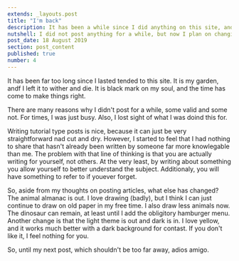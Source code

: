 ```yaml
---
extends: _layouts.post
title: "I'm back"
description: It has been a while since I did anything on this site, and that is a shame.
nutshell: I did not post anything for a while, but now I plan on changing that.
post_date: 18 August 2019
section: post_content
published: true
number: 4
---
```


It has been far too long since I lasted tended to this site. It is my garden, andf I left it to wither and die. It is black mark on my soul, and the time has come to make things right.

There are many reasons why I didn't post for a while, some valid and some not. For times, I was just busy. Also, I lost sight of what I was doind this for.

Writing tutorial type posts is nice, because it can just be very straightforward nad cut and dry. However, I started to feel that I had nothing to share that hasn't already been written by someone far more knowlegable than me. The problem with that line of thinking is that you are actually writing for yourself, not others. At the very least, by writing about something you allow yourself to better understand the subject. Additionaly, you will have something to refer to if youever forget.

So, aside from my thoughts on posting articles, what else has changed? The animal almanac is out. I love drawing (badly), but I think I can just continue to draw on old paper in my free time. I also draw less animals now. The dinosaur can remain, at least until I add the obligitory hamburger menu. Another change is that the light theme is out and dark is in. I love yellow, and it works much better with a dark background for contast. If you don't like it, I feel nothing for you.

So, until my next post, which shouldn't be too far away, adios amigo.
